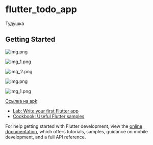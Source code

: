 # flutter_todo_app

Тудушка

## Getting Started

![img.png](readmi_images/img.png)

![img_1.png](readmi_images/img_1.png)

![img_2.png](readmi_images/img_2.png)

![img.png](readmi_images/img.png)

![img_1.png](readmi_images/img_1.png)

[Ссылка на apk](build/app/outputs/apk/release/app-release.apk)

- [Lab: Write your first Flutter app](https://docs.flutter.dev/get-started/codelab)
- [Cookbook: Useful Flutter samples](https://docs.flutter.dev/cookbook)

For help getting started with Flutter development, view the
[online documentation](https://docs.flutter.dev/), which offers tutorials,
samples, guidance on mobile development, and a full API reference.
